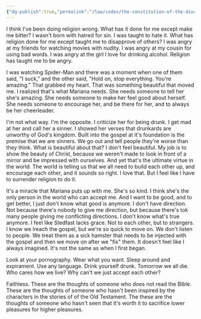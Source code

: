 ```yaml
---
{"dg-publish":true,"permalink":"/law/codes/the-constitution-of-the-diurnal-conduct-of-individual-persons/framework-discussions/religion-taught-me-to-be-angry/","created":"Dec 31, 2021, 5:47 PM"}
---
```



I think I've been doing religion wrong. What has it done for me except make me bitter? I wasn't born with hatred for sin. I was taught to hate it. What has religion done for me except taught me to disapprove of others? I was angry at my friends for watching movies with nudity. I was angry at my cousin for using bad words. I was angry at the girl I love for drinking alcohol. Religion has taught me to be angry.

I was watching Spider-Man and there was a moment when one of them said, "I suck," and the other said, "Hold on, stop everything. You're amazing." That grabbed my heart. That was something beautiful that moved me. I realized that's what Mariana needs. She needs someone to tell her she's amazing. She needs someone to make her feel good about herself. She needs someone to encourage her, and be there for her, and to always be her cheerleader.

I'm not what way. I'm the opposite. I criticize her for being drunk. I get mad at her and call her a sinner. I showed her verses that drunkards are unworthy of God's kingdom. Built into the gospel at it's foundation is the premise that we are sinners. We go out and tell people they're worse than they think. What is beautiful about that? I don't feel beautiful. My job is to show the beauty of Christ, because we weren't made to look in front of a mirror and be impressed with ourselves. And yet that's the ultimate virtue in the world. The world is telling us that we all need to build each other up, and encourage each other, and it sounds so right. I love that. But I feel like I have to surrender religion to do it.

It's a miracle that Mariana puts up with me. She's so kind. I think she's the only person in the world who can accept me. And I want to be good, and to get better, I just don't know what good is anymore. I don't have direction. Not because there's nobody to give me direction, but because there's tok many people giving me conflicting directions. I don't know what's true anymore. I feel like Stedfast lacks grace. Not to each other, but to strangers. I know we lreach the gospel, but we're so quick to move on. We don't listen to people. We treat them as a sick hamster that needs to be injected with the gospel and then we move on after we "fix" them. It doesn't feel like I always imagined. It's not the same as when I first began.

Look at your pornography. Wear what you want. Sleep around and expirament. Use any language. Drink yourself drunk. Tomorrow we all die. Who cares how we live? Why can't we just accept each other?

Faithless. These are the thoughts of someone who does not read the Bible.  These are the thoughts of someone who hasn't been inspired by the characters in the stories of of the Old Testament. The these are the thoughts of someone who hasn't seen that it's worth it to sacrifice lower pleasures for higher pleasures.